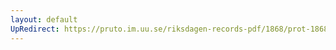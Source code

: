 ```yaml
---
layout: default
UpRedirect: https://pruto.im.uu.se/riksdagen-records-pdf/1868/prot-1868--fk--401/prot-1868--fk--401_052.pdf
---
```

